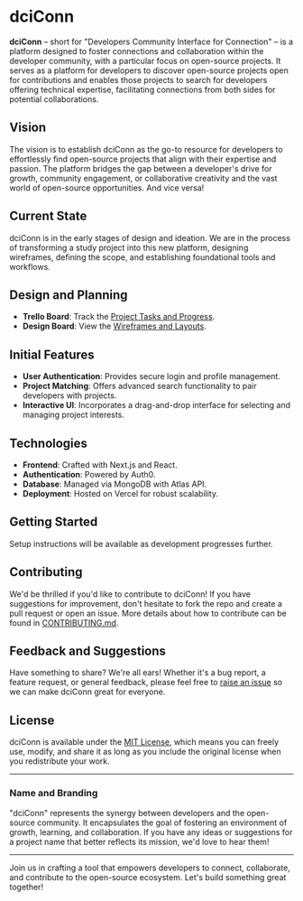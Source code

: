 # dciConn

**dciConn** – short for "Developers Community Interface for Connection" – is a platform designed to foster connections and collaboration within the developer community, with a particular focus on open-source projects. It serves as a platform for developers to discover open-source projects open for contributions and enables those projects to search for developers offering technical expertise, facilitating connections from both sides for potential collaborations.

## Vision

The vision is to establish dciConn as the go-to resource for developers to effortlessly find open-source projects that align with their expertise and passion. The platform bridges the gap between a developer's drive for growth, community engagement, or collaborative creativity and the vast world of open-source opportunities. And vice versa!

## Current State

dciConn is in the early stages of design and ideation. We are in the process of transforming a study project into this new platform, designing wireframes, defining the scope, and establishing foundational tools and workflows.

## Design and Planning

- **Trello Board**: Track the [Project Tasks and Progress](https://trello.com/b/IXryBALG).
- **Design Board**: View the [Wireframes and Layouts](https://excalidraw.com/#json=elmnEKR3l2D6KVC20ozwS,TcfLbub0fCtWW7EhD6Mumg).

## Initial Features

- **User Authentication**: Provides secure login and profile management.
- **Project Matching**: Offers advanced search functionality to pair developers with projects.
- **Interactive UI**: Incorporates a drag-and-drop interface for selecting and managing project interests.

## Technologies

- **Frontend**: Crafted with Next.js and React.
- **Authentication**: Powered by Auth0.
- **Database**: Managed via MongoDB with Atlas API.
- **Deployment**: Hosted on Vercel for robust scalability.

## Getting Started

Setup instructions will be available as development progresses further.

## Contributing

We'd be thrilled if you'd like to contribute to dciConn! If you have suggestions for improvement, don't hesitate to fork the repo and create a pull request or open an issue. More details about how to contribute can be found in [CONTRIBUTING.md](CONTRIBUTING.md).

## Feedback and Suggestions

Have something to share? We're all ears! Whether it's a bug report, a feature request, or general feedback, please feel free to [raise an issue](https://github.com/olicoding/dciConn/issues) so we can make dciConn great for everyone.

## License

dciConn is available under the [MIT License](LICENSE.md), which means you can freely use, modify, and share it as long as you include the original license when you redistribute your work.

---

### Name and Branding

"dciConn" represents the synergy between developers and the open-source community. It encapsulates the goal of fostering an environment of growth, learning, and collaboration. If you have any ideas or suggestions for a project name that better reflects its mission, we'd love to hear them!

---

Join us in crafting a tool that empowers developers to connect, collaborate, and contribute to the open-source ecosystem. Let's build something great together!
